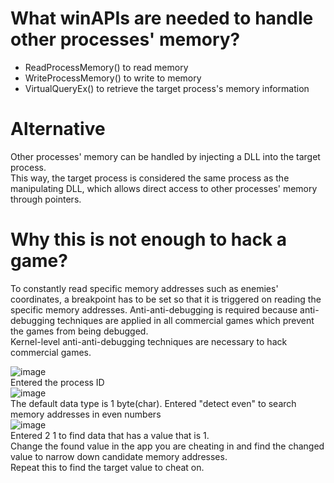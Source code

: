# What winAPIs are needed to handle other processes' memory?
- ReadProcessMemory() to read memory
- WriteProcessMemory() to write to memory
- VirtualQueryEx() to retrieve the target process's memory information

# Alternative
Other processes' memory can be handled by injecting a DLL into the target process.<br>
This way, the target process is considered the same process as the manipulating DLL, which allows direct access to other processes' memory through pointers.<br>

# Why this is not enough to hack a game?
To constantly read specific memory addresses such as enemies' coordinates, a breakpoint has to be set so that it is triggered on reading the specific memory addresses. 
Anti-anti-debugging is required because anti-debugging techniques are applied in all commercial games which prevent the games from being debugged.<br>
Kernel-level anti-anti-debugging techniques are necessary to hack commercial games.

![image](https://github.com/vacu9708/hacking/assets/67142421/5023b4c2-99ea-4bdb-b6ae-4c88037aa49c)<br>
Entered the process ID<br>
![image](https://github.com/vacu9708/hacking/assets/67142421/533b03da-d119-41f2-9ca3-0428159550e6)<br>
The default data type is 1 byte(char). Entered "detect even" to search memory addresses in even numbers <br>
![image](https://github.com/vacu9708/hacking/assets/67142421/9468114f-c349-4b1f-bd1f-8937b1c5f7da)<br>
Entered 2 1 to find data that has a value that is 1.<br>
Change the found value in the app you are cheating in and find the changed value to narrow down candidate memory addresses.<br>
Repeat this to find the target value to cheat on.
